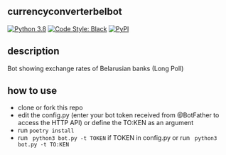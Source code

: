 ## currencyconverterbelbot

[![Python 3.8](https://img.shields.io/badge/python-3.8-blue.svg)](https://www.python.org/downloads/release/python-3810/) [![Code Style: Black](https://img.shields.io/badge/code%20style-black-000000.svg)](https://github.com/psf/black) [![PyPI](https://img.shields.io/pypi/v/currencyconverterbelbot)](https://pypi.org/project/currencyconverterbelbot/)


## description
Bot showing exchange rates of Belarusian banks (Long Poll)

## how to use

- clone or fork this repo
- edit the config.py (enter your bot token received from @BotFather to access the HTTP API) or define the TO:KEN as an argument
- run ```poetry install```
- run ``` python3 bot.py -t TOKEN``` if TOKEN in config.py or run ``` python3 bot.py -t TO:KEN```